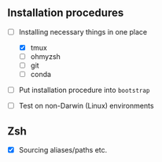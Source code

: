 ## Installation procedures

- [ ] Installing necessary things in one place
    - [x] tmux
    - [ ] ohmyzsh
    - [ ] git
    - [ ] conda
- [ ] Put installation procedure into `bootstrap`
- [ ] Test on non-Darwin (Linux) environments


## Zsh

- [x] Sourcing aliases/paths etc.
